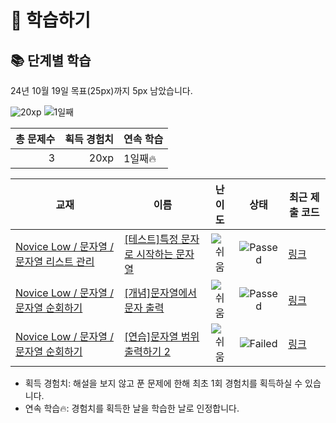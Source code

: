 # 📖 학습하기

## 📚 단계별 학습
24년 10월 19일 목표(25px)까지 5px 남았습니다.

![20xp](https://img.shields.io/badge/EXP-20xp-%235cb85c.svg?for-the-badge)
![1일째](https://img.shields.io/badge/연속학습-1일째-%23E34F26.svg?for-the-badge)

|총 문제수|획득 경험치|연속 학습|
|---:|---:|---|
3|20xp|1일째🔥|

|교재|이름|난이도|상태|최근 제출 코드|
|---|---|:---:|:---:|---|
|[Novice Low / 문자열 / 문자열 리스트 관리](https://www.codetree.ai/missions?missionId=4)|[[테스트]특정 문자로 시작하는 문자열](https://www.codetree.ai/missions/4/problems/strings-that-start-with-a-specific-character)|![쉬움][easy]|![Passed][passed]|[링크](https://github.com/ggang89/codetree-TILs/blob/main/241019/%ED%8A%B9%EC%A0%95%20%EB%AC%B8%EC%9E%90%EB%A1%9C%20%EC%8B%9C%EC%9E%91%ED%95%98%EB%8A%94%20%EB%AC%B8%EC%9E%90%EC%97%B4/strings-that-start-with-a-specific-character.js)|
|[Novice Low / 문자열 / 문자열 순회하기](https://www.codetree.ai/missions?missionId=4)|[[개념]문자열에서 문자 출력](https://www.codetree.ai/missions/4/problems/print-chars-from-word)|![쉬움][easy]|![Passed][passed]|[링크](https://github.com/ggang89/codetree-TILs/blob/main/241019/%EB%AC%B8%EC%9E%90%EC%97%B4%EC%97%90%EC%84%9C%20%EB%AC%B8%EC%9E%90%20%EC%B6%9C%EB%A0%A5/print-chars-from-word.js)|
|[Novice Low / 문자열 / 문자열 순회하기](https://www.codetree.ai/missions?missionId=4)|[[연습]문자열 범위 출력하기 2](https://www.codetree.ai/missions/4/problems/print-string-in-range-2)|![쉬움][easy]|![Failed][failed]|[링크](https://github.com/ggang89/codetree-TILs/blob/main/241019/%EB%AC%B8%EC%9E%90%EC%97%B4%20%EB%B2%94%EC%9C%84%20%EC%B6%9C%EB%A0%A5%ED%95%98%EA%B8%B0%202/print-string-in-range-2.js)|


* 획득 경험치: 해설을 보지 않고 푼 문제에 한해 최초 1회 경험치를 획득하실 수 있습니다.
* 연속 학습🔥: 경험치를 획득한 날을 학습한 날로 인정합니다.










[b5]: https://img.shields.io/badge/Bronze_5-%235D3E31.svg
[b4]: https://img.shields.io/badge/Bronze_4-%235D3E31.svg
[b3]: https://img.shields.io/badge/Bronze_3-%235D3E31.svg
[b2]: https://img.shields.io/badge/Bronze_2-%235D3E31.svg
[b1]: https://img.shields.io/badge/Bronze_1-%235D3E31.svg
[s5]: https://img.shields.io/badge/Silver_5-%23394960.svg
[s4]: https://img.shields.io/badge/Silver_4-%23394960.svg
[s3]: https://img.shields.io/badge/Silver_3-%23394960.svg
[s2]: https://img.shields.io/badge/Silver_2-%23394960.svg
[s1]: https://img.shields.io/badge/Silver_1-%23394960.svg
[g5]: https://img.shields.io/badge/Gold_5-%23FFC433.svg
[g4]: https://img.shields.io/badge/Gold_4-%23FFC433.svg
[g3]: https://img.shields.io/badge/Gold_3-%23FFC433.svg
[g2]: https://img.shields.io/badge/Gold_2-%23FFC433.svg
[g1]: https://img.shields.io/badge/Gold_1-%23FFC433.svg
[p5]: https://img.shields.io/badge/Platinum_5-%2376DDD8.svg
[p4]: https://img.shields.io/badge/Platinum_4-%2376DDD8.svg
[p3]: https://img.shields.io/badge/Platinum_3-%2376DDD8.svg
[p2]: https://img.shields.io/badge/Platinum_2-%2376DDD8.svg
[p1]: https://img.shields.io/badge/Platinum_1-%2376DDD8.svg
[passed]: https://img.shields.io/badge/Passed-%23009D27.svg
[failed]: https://img.shields.io/badge/Failed-%23D24D57.svg
[easy]: https://img.shields.io/badge/쉬움-%235cb85c.svg?for-the-badge
[medium]: https://img.shields.io/badge/보통-%23FFC433.svg?for-the-badge
[hard]: https://img.shields.io/badge/어려움-%23D24D57.svg?for-the-badge